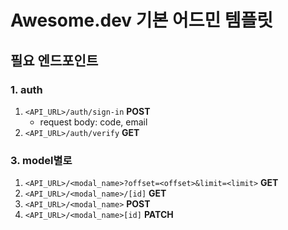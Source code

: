 # Awesome.dev 기본 어드민 템플릿

## 필요 엔드포인트

### 1. auth

1. `<API_URL>/auth/sign-in` **POST**
   - request body: code, email
2. `<API_URL>/auth/verify` **GET**

### 3. model별로

1. `<API_URL>/<modal_name>?offset=<offset>&limit=<limit>` **GET**
2. `<API_URL>/<modal_name>/[id]` **GET**
3. `<API_URL>/<modal_name>` **POST**
4. `<API_URL>/<modal_name>[id]` **PATCH**
